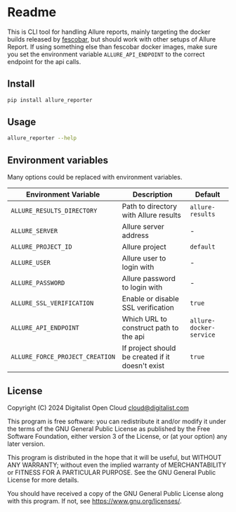 # Readme

This is CLI tool for handling Allure reports, mainly targeting the docker builds released by [fescobar](https://github.com/fescobar), but should work with other setups of Allure Report. If using something else than fescobar docker images, make sure you set the environment variable `ALLURE_API_ENDPOINT` to the correct endpoint for the api calls.

## Install

```sh
pip install allure_reporter
```

## Usage

```sh
allure_reporter --help
```

## Environment variables

Many options could be replaced with environment variables.

| Environment Variable | Description             | Default |
| -------------------- | ----------------------  | ------- |
| `ALLURE_RESULTS_DIRECTORY` | Path to directory with Allure results  | `allure-results` |
| `ALLURE_SERVER` | Allure server address | - |
| `ALLURE_PROJECT_ID` | Allure project | `default` |
| `ALLURE_USER` | Allure user to login with | - |
| `ALLURE_PASSWORD` | Allure password to login with | - |
| `ALLURE_SSL_VERIFICATION` | Enable or disable SSL verification | `true` |
| `ALLURE_API_ENDPOINT` | Which URL to construct path to the api | `allure-docker-service` |
| `ALLURE_FORCE_PROJECT_CREATION` | If project should be created if it doesn't exist | `true` |

## License

Copyright (C) 2024 Digitalist Open Cloud <cloud@digitalist.com>

This program is free software: you can redistribute it and/or modify it under the terms of the GNU General Public License as published by the Free Software Foundation, either version 3 of the License, or (at your option) any later version.

This program is distributed in the hope that it will be useful, but WITHOUT ANY WARRANTY; without even the implied warranty of MERCHANTABILITY or FITNESS FOR A PARTICULAR PURPOSE.  See the GNU General Public License for more details.

You should have received a copy of the GNU General Public License along with this program.  If not, see <https://www.gnu.org/licenses/>.
